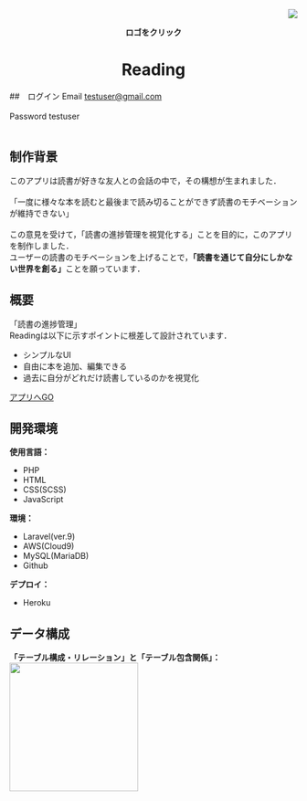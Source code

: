 <p align="right"><a href="https://book-readings-eeafac2557e6.herokuapp.com/login" target="_blank"><img src="/reading/public/logo.png"></a></p>


<p align="center"><b>ロゴをクリック</b></p>

<p align="center"><a href="https://book-readings-eeafac2557e6.herokuapp.com/login" target="_blank"></a></p>
<h1 align="center">Reading</h1>

##　ログイン
Email testuser@gmail.com <br><br>
Password testuser <br><br>

##  制作背景
このアプリは読書が好きな友人との会話の中で，その構想が生まれました．<br><br>
「一度に様々な本を読むと最後まで読み切ることができず読書のモチベーションが維持できない」<br><br>
この意見を受けて，「読書の進捗管理を視覚化する」ことを目的に，このアプリを制作しました．<br>
ユーザーの読書のモチベーションを上げることで，<b>「読書を通じて自分にしかない世界を創る」</b>ことを願っています．

##  概要
「読書の進捗管理」<br>
Readingは以下に示すポイントに根差して設計されています．
- シンプルなUI
- 自由に本を追加、編集できる
- 過去に自分がどれだけ読書しているのかを視覚化

<a href="https://book-readings-eeafac2557e6.herokuapp.com/login" target="_blank">アプリへGO</a>

##  開発環境
<b>使用言語：</b><br>
- PHP
- HTML
- CSS(SCSS)
- JavaScript

<b>環境：</b><br>
- Laravel(ver.9)
- AWS(Cloud9)
- MySQL(MariaDB)
- Github

<b>デプロイ：</b><br>
- Heroku

##  データ構成
<b>「テーブル構成・リレーション」と「テーブル包含関係」：</b><br>
<img src="/reading/public/teble.png" width="225">